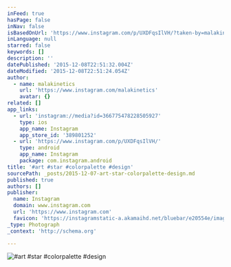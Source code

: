 ```yaml
---
inFeed: true
hasPage: false
inNav: false
isBasedOnUrl: 'https://www.instagram.com/p/UXDFqsIlVH/?taken-by=malakinetics'
inLanguage: null
starred: false
keywords: []
description: ''
datePublished: '2015-12-08T22:51:32.004Z'
dateModified: '2015-12-08T22:51:24.054Z'
author:
  - name: malakinetics
    url: 'https://www.instagram.com/malakinetics'
    avatar: {}
related: []
app_links:
  - url: 'instagram://media?id=366775478228505927'
    type: ios
    app_name: Instagram
    app_store_id: '389801252'
  - url: 'https://www.instagram.com/p/UXDFqsIlVH/'
    type: android
    app_name: Instagram
    package: com.instagram.android
title: '#art #star #colorpalette #design'
sourcePath: _posts/2015-12-07-art-star-colorpalette-design.md
published: true
authors: []
publisher:
  name: Instagram
  domain: www.instagram.com
  url: 'https://www.instagram.com'
  favicon: 'https://instagramstatic-a.akamaihd.net/bluebar/e20554e/images/ico/favicon.ico'
_type: Photograph
_context: 'http://schema.org'

---
```

![#art #star #colorpalette #design](https://s3-us-west-2.amazonaws.com/the-grid-img/p/f9820aaa14d922e0f8070bdc5f4318ea2c343e07.jpg)